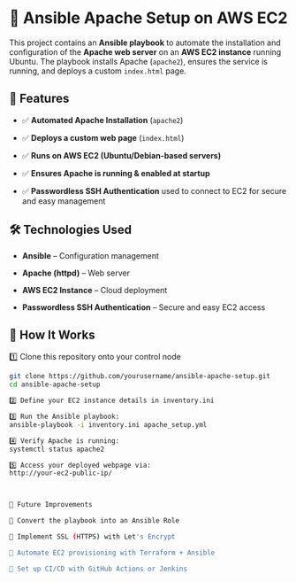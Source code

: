 # 🚀 Ansible Apache Setup on AWS EC2

This project contains an **Ansible playbook** to automate the installation and configuration of the **Apache web server** on an **AWS EC2 instance** running Ubuntu. 
The playbook installs Apache (`apache2`), ensures the service is running, and deploys a custom `index.html` page.

## 📌 Features
- ✅ **Automated Apache Installation** (`apache2`)
 
- ✅ **Deploys a custom web page** (`index.html`)
 
- ✅ **Runs on AWS EC2 (Ubuntu/Debian-based servers)**
  
- ✅ **Ensures Apache is running & enabled at startup**
 
- ✅ **Passwordless SSH Authentication** used to connect to EC2 for secure and easy management
 

## 🛠️ Technologies Used

- **Ansible** – Configuration management
 
- **Apache (httpd)** – Web server
 
- **AWS EC2 Instance** – Cloud deployment
 
- **Passwordless SSH Authentication** – Secure and easy EC2 access



## 🚀 How It Works

1️⃣ Clone this repository onto your control node  
   ```bash
   git clone https://github.com/yourusername/ansible-apache-setup.git
   cd ansible-apache-setup

2️⃣ Define your EC2 instance details in inventory.ini

3️⃣ Run the Ansible playbook:
ansible-playbook -i inventory.ini apache_setup.yml

4️⃣ Verify Apache is running:
systemctl status apache2

5️⃣ Access your deployed webpage via:
http://your-ec2-public-ip/



🎯 Future Improvements

🔹 Convert the playbook into an Ansible Role

🔹 Implement SSL (HTTPS) with Let's Encrypt

🔹 Automate EC2 provisioning with Terraform + Ansible

🔹 Set up CI/CD with GitHub Actions or Jenkins



